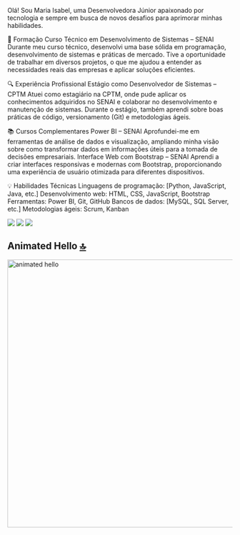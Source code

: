 Olá! Sou Maria Isabel, uma Desenvolvedora Júnior apaixonado por tecnologia e sempre em busca de novos desafios para aprimorar minhas habilidades.

🚀 Formação
Curso Técnico em Desenvolvimento de Sistemas – SENAI
Durante meu curso técnico, desenvolvi uma base sólida em programação, desenvolvimento de sistemas e práticas de mercado. Tive a oportunidade de trabalhar em diversos projetos, o que me ajudou a entender as necessidades reais das empresas e aplicar soluções eficientes.

🔍 Experiência Profissional
Estágio como Desenvolvedor de Sistemas – CPTM
Atuei como estagiário na CPTM, onde pude aplicar os conhecimentos adquiridos no SENAI e colaborar no desenvolvimento e manutenção de sistemas. Durante o estágio, também aprendi sobre boas práticas de código, versionamento (Git) e metodologias ágeis.

📚 Cursos Complementares
Power BI – SENAI
Aprofundei-me em ferramentas de análise de dados e visualização, ampliando minha visão sobre como transformar dados em informações úteis para a tomada de decisões empresariais.
Interface Web com Bootstrap – SENAI
Aprendi a criar interfaces responsivas e modernas com Bootstrap, proporcionando uma experiência de usuário otimizada para diferentes dispositivos.

💡 Habilidades Técnicas
Linguagens de programação: [Python, JavaScript, Java, etc.]
Desenvolvimento web: HTML, CSS, JavaScript, Bootstrap
Ferramentas: Power BI, Git, GitHub
Bancos de dados: [MySQL, SQL Server, etc.]
Metodologias ágeis: Scrum, Kanban

<div>
<a href="https://instagram.com/seu-usuário-instagram-aqui" target="_blank"><img loading="lazy" src="https://img.shields.io/badge/-Instagram-%23E4405F?style=for-the-badge&logo=instagram&logoColor=white" target="_blank"></a>
<a href = "mailto:contato@seu-usuário-aqui"><img loading="lazy" src="https://img.shields.io/badge/Gmail-D14836?style=for-the-badge&logo=gmail&logoColor=white" target="_blank"></a>
<a href="https://www.linkedin.com/in/seu-usuário-linkedln-aqui" target="_blank"><img loading="lazy" src="https://img.shields.io/badge/-LinkedIn-%230077B5?style=for-the-badge&logo=linkedin&logoColor=white" target="_blank"></a>   
</div>

## Animated Hello [🔝](#--gifs-for-readme--)

<img src="https://github.com/Anmol-Baranwal/Cool-GIFs-For-GitHub/assets/74038190/9be4d344-6782-461a-b5a6-32a07bf7b34e" width="600" alt="animated hello">

